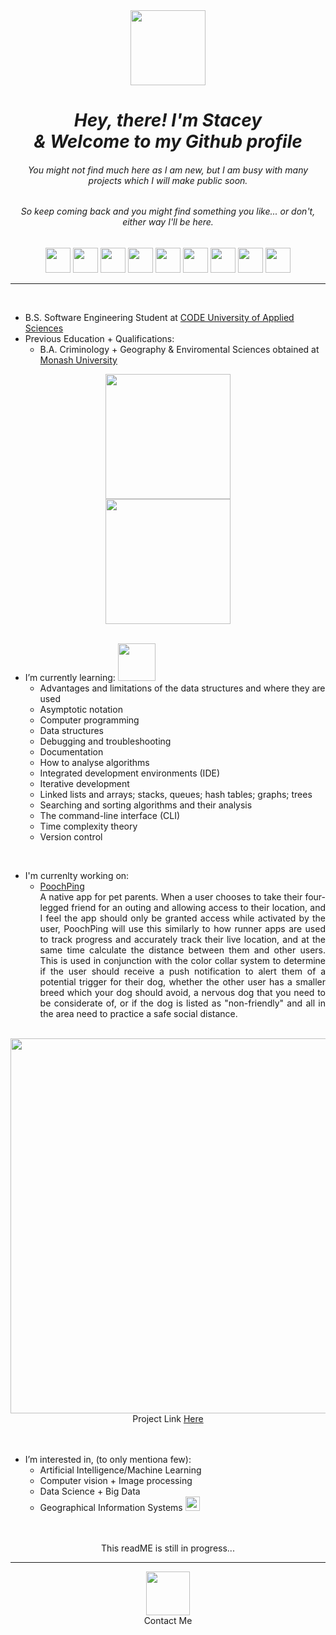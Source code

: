 <div align="center">
  <img  src="https://media1.giphy.com/media/KzJkzjggfGN5Py6nkT/giphy.gif?cid=790b761146ac9a6793d2ef59478ce0d455b1a672eb60a7ff&rid=giphy.gif&ct=s" 
  alt="" width="120" height="120">

  # _Hey, there! I'm Stacey_ <br> _& Welcome to my Github profile_
  ###### You might not find much here as I am new, but I am busy with many projects which I will make public soon. 
  ###### So keep coming back and you might find something you like... or don't, either way I'll be here.
</div>

<div align="center">
  <img src="https://img.icons8.com/nolan/64/html-5.png" height="40"/>
  <img src="https://img.icons8.com/nolan/50/css-filetype.png" height="40"/>
  <img src="https://img.icons8.com/nolan/50/javascript.png" height="40"/>
  <img src="https://img.icons8.com/nolan/64/python.png" height="40"/> 
  <img src="https://img.icons8.com/nolan/50/mac-os.png" height="40"/>
  <img src="https://img.icons8.com/nolan/64/linux--v2.png" height="40"/>
  <img src="https://img.icons8.com/nolan/64/pycharm.png" height="40"/>
  <img src="https://img.icons8.com/nolan/64/visual-studio-code-2019.png" height="40"/>
  <img src="https://img.icons8.com/nolan/50/github.png" height="40"/>
</div>

<hr>
<br>

* B.S. Software Engineering Student at <a href="https://code.berlin/en/">CODE University of Applied Sciences</a> 
* Previous Education + Qualifications:
  * B.A. Criminology + Geography & Enviromental Sciences obtained at <a href="https://www.monash.edu/">Monash University</a> 

<div align="center">
  <img src="https://womenhack.com/wp-content/uploads/job-manager-uploads/company_avatar/2018/06/code-university-logo.png" width="200"> 
  <br>
  <img src="https://ddfoqzqsu0zvp.cloudfront.net/media/documents/monash_logo.png" width="200">
</div>

<br>

* I’m currently learning: <img src="https://media.giphy.com/media/u3WERoLDzAPfHM0UOc/giphy.gif" height="60">
  * Advantages and limitations of the data structures and where they are used       
  * Asymptotic notation
  * Computer programming
  * Data structures
  * Debugging and troubleshooting
  * Documentation
  * How to analyse algorithms
  * Integrated development environments (IDE)
  * Iterative development
  * Linked lists and arrays; stacks, queues; hash tables; graphs; trees
  * Searching and sorting algorithms and their analysis
  * The command-line interface (CLI)
  * Time complexity theory
  * Version control
  
<br>

* I'm currenlty working on:
  - <a href="https://github.com/berlin-experiment/PoochPing">PoochPing</a>   
      <div align="justify"> 
      A native app for pet parents. 
      When a user chooses to take their four-legged friend for an outing 
      and allowing access to their location, and I feel the app should only 
      be granted access while activated by the user, PoochPing will use this 
      similarly to how runner apps are used to track progress and accurately 
      track their live location, and at the same time calculate the distance 
      between them and other users. This is used in conjunction with the color 
      collar system to determine if the user should receive a push notification 
      to alert them of a potential trigger for their dog, whether the other 
      user has a smaller breed which your dog should avoid, a nervous dog 
      that you need to be considerate of, or if the dog is listed as
      "non-friendly" and all in the area need to practice a safe social distance. 
      </div>
<br>

<div align="center">
  <img src="https://github.com/berlin-experiment/Code-Challenge-Dog-App/blob/fce7ca439fccaf2e3b0311e443c152b30d1d75ce/ReadMe-github/demo-preview-active.png"          width="600">
</div>

<div align="center">
Project Link <a href="https://berlin-experiment.github.io/PoochPing/">Here</a>  
</div>

<br>
<br>

* I’m interested in, (to only mentiona few): 
  * Artificial Intelligence/Machine Learning
  * Computer vision + Image processing
  * Data Science + Big Data
  * Geographical Information Systems <img src="https://media.giphy.com/media/TdozTm8E8x6eWaVs6N/giphy.gif" height="23"> 

<br>
<br>

<div align="center">
  This readME is still in progress...
</div>
  
<hr>

<div align="center">
  <a href="mailto:staceykenny@outlook.com"><img src="https://img.icons8.com/nolan/64/email.png" height="70"/></a>
  <br>
  Contact Me
</div>
